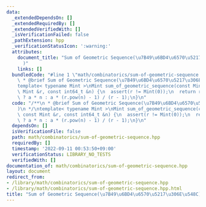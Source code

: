 ```yaml
---
data:
  _extendedDependsOn: []
  _extendedRequiredBy: []
  _extendedVerifiedWith: []
  _isVerificationFailed: false
  _pathExtension: hpp
  _verificationStatusIcon: ':warning:'
  attributes:
    document_title: "Sum of Geometric Sequence(\u7B49\u6BD4\u6570\u5217\u306E\u548C\
      )"
    links: []
  bundledCode: "#line 1 \"math/combinatorics/sum-of-geometric-sequence.hpp\"\n/**\n\
    \ * @brief Sum of Geometric Sequence(\u7B49\u6BD4\u6570\u5217\u306E\u548C)\n */\n\
    template< typename Mint >\nMint sum_of_geometric_sequence(const Mint &a, const\
    \ Mint &r, const int64_t &n) {\n  assert(r != Mint(0));\n  return r == Mint(1)\
    \ ? a * n : a * (r.pow(n) - 1) / (r - 1);\n}\n"
  code: "/**\n * @brief Sum of Geometric Sequence(\u7B49\u6BD4\u6570\u5217\u306E\u548C\
    )\n */\ntemplate< typename Mint >\nMint sum_of_geometric_sequence(const Mint &a,\
    \ const Mint &r, const int64_t &n) {\n  assert(r != Mint(0));\n  return r == Mint(1)\
    \ ? a * n : a * (r.pow(n) - 1) / (r - 1);\n}\n"
  dependsOn: []
  isVerificationFile: false
  path: math/combinatorics/sum-of-geometric-sequence.hpp
  requiredBy: []
  timestamp: '2022-09-11 00:53:50+09:00'
  verificationStatus: LIBRARY_NO_TESTS
  verifiedWith: []
documentation_of: math/combinatorics/sum-of-geometric-sequence.hpp
layout: document
redirect_from:
- /library/math/combinatorics/sum-of-geometric-sequence.hpp
- /library/math/combinatorics/sum-of-geometric-sequence.hpp.html
title: "Sum of Geometric Sequence(\u7B49\u6BD4\u6570\u5217\u306E\u548C)"
---
```

